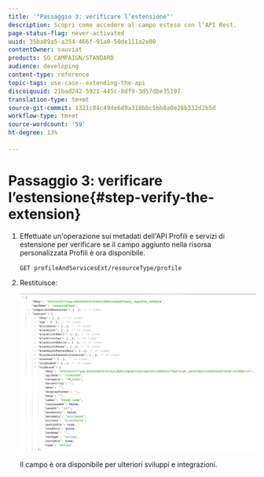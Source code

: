 ```yaml
---
title: '"Passaggio 3: verificare l’estensione"'
description: Scopri come accedere al campo esteso con l’API Rest.
page-status-flag: never-activated
uuid: 35ba89a5-a354-466f-91a0-50de111a2e00
contentOwner: sauviat
products: SG_CAMPAIGN/STANDARD
audience: developing
content-type: reference
topic-tags: use-case--extending-the-api
discoiquuid: 21bad242-5921-445c-8df9-3d57dbe35197
translation-type: tm+mt
source-git-commit: 1321c84c49de6d9a318bbc5bb8a0e28b332d2b5d
workflow-type: tm+mt
source-wordcount: '59'
ht-degree: 13%

---
```



# Passaggio 3: verificare l’estensione{#step-verify-the-extension}

1. Effettuate un&#39;operazione sui metadati dell&#39;API Profili e servizi di estensione per verificare se il campo aggiunto nella risorsa personalizzata Profili è ora disponibile.

   ```
   GET profileAndServicesExt/resourceType/profile
   ```

1. Restituisce:

   ![](assets/extendpandsapiview.png)

   Il campo è ora disponibile per ulteriori sviluppi e integrazioni.

